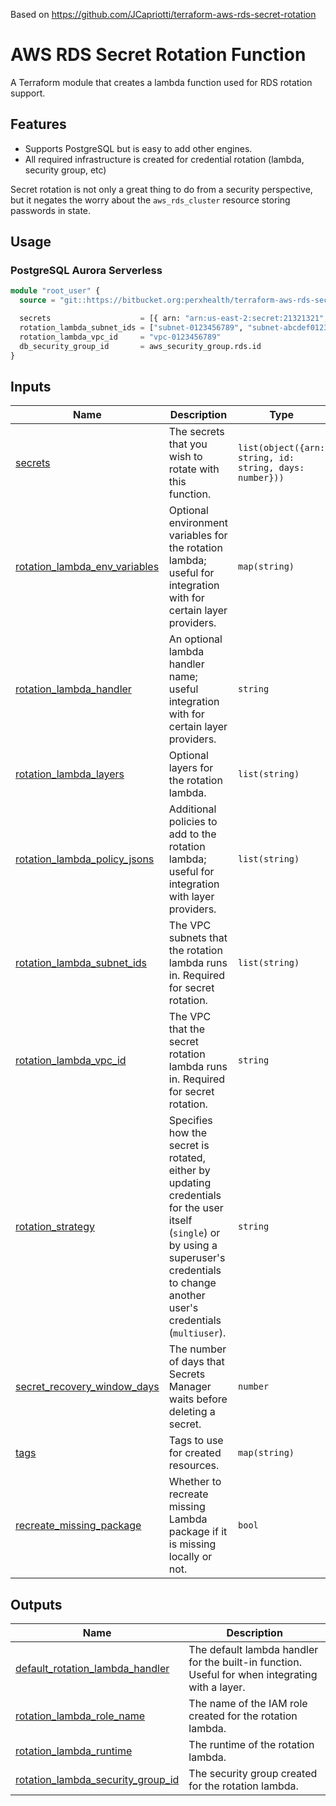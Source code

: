Based on https://github.com/JCapriotti/terraform-aws-rds-secret-rotation

# AWS RDS Secret Rotation Function

A Terraform module that creates a lambda function used for RDS rotation support.

## Features

* Supports PostgreSQL but is easy to add other engines.
* All required infrastructure is created for credential rotation (lambda, security group, etc)

Secret rotation is not only a great thing to do from a security perspective, but it negates the worry about the 
`aws_rds_cluster` resource storing passwords in state.

## Usage

### PostgreSQL Aurora Serverless

```terraform
module "root_user" {
  source = "git::https://bitbucket.org:perxhealth/terraform-aws-rds-secret-rotation-function"

  secrets                    = [{ arn: "arn:us-east-2:secret:21321321", id: "12321312", days: 7 }]
  rotation_lambda_subnet_ids = ["subnet-0123456789", "subnet-abcdef0123"]
  rotation_lambda_vpc_id     = "vpc-0123456789"
  db_security_group_id       = aws_security_group.rds.id
}
```

## Inputs

| Name                                                                                                                     | Description                                                                                                                                                                                  | Type           | Default | Required |
|--------------------------------------------------------------------------------------------------------------------------|----------------------------------------------------------------------------------------------------------------------------------------------------------------------------------------------|----------------|---------|:--------:|
| <a name="input_secrets"></a> [secrets](#input_secrets)                                                                   | The secrets that you wish to rotate with this function.                                                                                                                                      | `list(object({arn: string, id: string, days: number}))`  | `null`  |   yes    |
| <a name="input_rotation_lambda_env_variables"></a> [rotation_lambda_env_variables](#input_rotation_lambda_env_variables) | Optional environment variables for the rotation lambda; useful for integration with for certain layer providers.                                                                             | `map(string)`  | `{}`    |    no    |
| <a name="input_rotation_lambda_handler"></a> [rotation_lambda_handler](#input_rotation_lambda_handler)                   | An optional lambda handler name; useful integration with for certain layer providers.                                                                                                        | `string`       | `null`  |    no    |
| <a name="input_rotation_lambda_layers"></a> [rotation_lambda_layers](#input_rotation_lambda_layers)                      | Optional layers for the rotation lambda.                                                                                                                                                     | `list(string)` | `null`  |    no    |
| <a name="input_rotation_lambda_policy_jsons"></a> [rotation_lambda_policy_jsons](#input_rotation_lambda_policy_jsons)    | Additional policies to add to the rotation lambda; useful for integration with layer providers.                                                                                              | `list(string)` | `[]`    |    no    |
| <a name="input_rotation_lambda_subnet_ids"></a> [rotation_lambda_subnet_ids](#input_rotation_lambda_subnet_ids)          | The VPC subnets that the rotation lambda runs in. Required for secret rotation.                                                                                                              | `list(string)` | `[]`    |    no    |
| <a name="input_rotation_lambda_vpc_id"></a> [rotation_lambda_vpc_id](#input_rotation_lambda_vpc_id)                      | The VPC that the secret rotation lambda runs in. Required for secret rotation.                                                                                                               | `string`       | null    |    no    |
| <a name="input_rotation_strategy"></a> [rotation_strategy](#input_rotation_strategy)                                     | Specifies how the secret is rotated, either by updating credentials for the user itself (`single`) or by using a superuser's credentials to change another user's credentials (`multiuser`). | `string`       | `single` |    no    |
| <a name="input_secret_recovery_window_days"></a> [secret_recovery_window_days](#input_secret_recovery_window_days)       | The number of days that Secrets Manager waits before deleting a secret.                                                                                                                      | `number`       | `0`     |    no    |
| <a name="input_tags"></a> [tags](#input_tags)                                                                            | Tags to use for created resources.                                                                                                                                                           | `map(string)`  | `{}`    |    no    |
| <a name="input_recreate_missing_package"></a> [recreate_missing_package](#input_recreate_missing_package)                | Whether to recreate missing Lambda package if it is missing locally or not.                                                                                                                  | `bool`         | true    |    no    |

## Outputs

| Name | Description |
|------|-------------|
| <a name="output_default_rotation_lambda_handler"></a> [default_rotation_lambda_handler](#output_default_rotation_lambda_handler) | The default lambda handler for the built-in function. Useful for when integrating with a layer. |
| <a name="output_rotation_lambda_role_name"></a> [rotation_lambda_role_name](#output_rotation_lambda_role_name) | The name of the IAM role created for the rotation lambda. |
| <a name="output_rotation_lambda_runtime"></a> [rotation_lambda_runtime](#output_rotation_lambda_runtime) | The runtime of the rotation lambda. |
| <a name="output_rotation_lambda_security_group_id"></a> [rotation_lambda_security_group_id](#output_rotation_lambda_security_group_id) | The security group created for the rotation lambda. |
